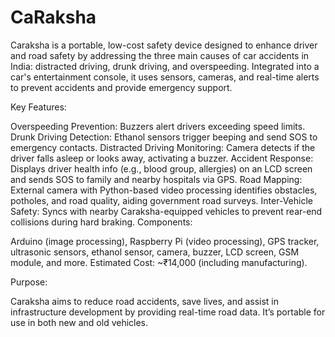 # CaRaksha

Caraksha is a portable, low-cost safety device designed to enhance driver and road safety by addressing the three main causes of car accidents in India: distracted driving, drunk driving, and overspeeding. Integrated into a car's entertainment console, it uses sensors, cameras, and real-time alerts to prevent accidents and provide emergency support.

Key Features:

Overspeeding Prevention: Buzzers alert drivers exceeding speed limits.
Drunk Driving Detection: Ethanol sensors trigger beeping and send SOS to emergency contacts.
Distracted Driving Monitoring: Camera detects if the driver falls asleep or looks away, activating a buzzer.
Accident Response: Displays driver health info (e.g., blood group, allergies) on an LCD screen and sends SOS to family and nearby hospitals via GPS.
Road Mapping: External camera with Python-based video processing identifies obstacles, potholes, and road quality, aiding government road surveys.
Inter-Vehicle Safety: Syncs with nearby Caraksha-equipped vehicles to prevent rear-end collisions during hard braking.
Components:

Arduino (image processing), Raspberry Pi (video processing), GPS tracker, ultrasonic sensors, ethanol sensor, camera, buzzer, LCD screen, GSM module, and more.
Estimated Cost: ~₹14,000 (including manufacturing).

Purpose:

Caraksha aims to reduce road accidents, save lives, and assist in infrastructure development by providing real-time road data. It’s portable for use in both new and old vehicles.
